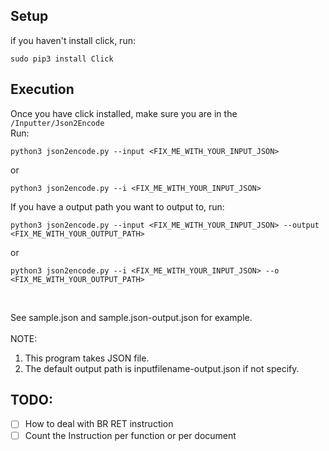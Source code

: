## Setup
if you haven't install click, run:
```
sudo pip3 install Click 
```
## Execution
Once you have click installed, make sure you are in the ```/Inputter/Json2Encode``` <br>
Run:
```
python3 json2encode.py --input <FIX_ME_WITH_YOUR_INPUT_JSON>
```
or 
```
python3 json2encode.py --i <FIX_ME_WITH_YOUR_INPUT_JSON>
```


If you have a output path you want to output to, run:
```
python3 json2encode.py --input <FIX_ME_WITH_YOUR_INPUT_JSON> --output <FIX_ME_WITH_YOUR_OUTPUT_PATH>
```
or 
```
python3 json2encode.py --i <FIX_ME_WITH_YOUR_INPUT_JSON> --o <FIX_ME_WITH_YOUR_OUTPUT_PATH>
```
<br>

See sample.json and sample.json-output.json for example.<br>
<br>
NOTE: <br>
1. This program takes JSON file.
2. The default output path is inputfilename-output.json if not specify.

## TODO:
- [ ] How to deal with BR RET instruction
- [ ] Count the Instruction per function or per document